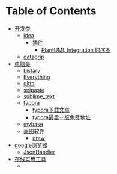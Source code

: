 # Table of Contents





+ [开发类]()
  + [idea](https://www.jetbrains.com/idea/)
    + [插件]()
      + [PlantUML Integration 时序图]()
  + [datagrip](https://www.jetbrains.com/datagrip/download/#section=windows)
+ [电脑类]()
  + [Listary](https://blog.csdn.net/xydqsy/article/details/78907978)
  + [Everything](https://blog.csdn.net/weixin_44057803/article/details/124727634)
  + [ditto](https://ditto-cp.sourceforge.io/)
  + [snipaste](https://www.snipaste.com/)
  + [sublime_text](http://www.winwin7.com/soft/1354.html#xiazai)
  + [typora]()
    + [typora下载文章](https://www.bilibili.com/read/cv16572850/)
    + [typora最后一版免费地址](https://download.typora.io/windows/typora-setup-x64-0.11.18.exe)
  + [mybase](MyBase使用介绍.md)
  + [画图软件]()
    + [draw](http://draw.io/)
+ [google浏览器]() 
  + [JsonHandler](https://blog.csdn.net/weixin_43726822/article/details/123650009)
+ [在线实用工具]() 
  + []() 
